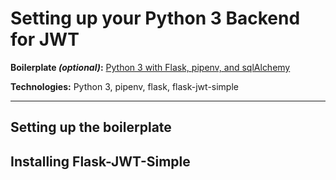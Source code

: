 # Setting up your Python 3 Backend for JWT

**Boilerplate *(optional)*:** [Python 3 with Flask, pipenv, and sqlAlchemy](https://github.com/4GeeksAcademy/flask-rest-hello)

**Technologies:** Python 3, pipenv, flask,  flask-jwt-simple

_____

## Setting up the boilerplate


## Installing Flask-JWT-Simple


##

